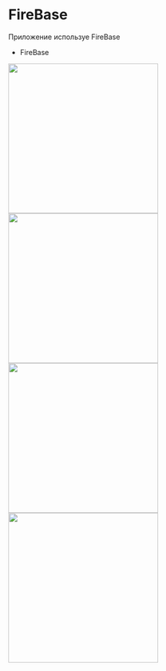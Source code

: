 # FireBase

Приложение используе FireBase

- FireBase

<img src="https://user-images.githubusercontent.com/81886542/142907166-8a034306-397e-4509-92af-23391cbad6c1.png" width="300" />


<img src="https://user-images.githubusercontent.com/81886542/142907184-31040cb7-6dd7-4302-86a7-09a97ff23b00.png" width="300" />



<img src="https://user-images.githubusercontent.com/81886542/142907199-1c38f7eb-83b1-4f1e-91aa-89a309d5bfca.png" width="300" />


<img src="https://user-images.githubusercontent.com/81886542/142907211-28477318-c5df-419c-a26b-82b132632010.png" width="300" />


